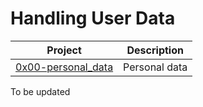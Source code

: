 # Handling User Data

| Project | Description |
| ------- | ----------- |
|[0x00-personal_data](./0x00-personal_data) | Personal data |

To be updated
